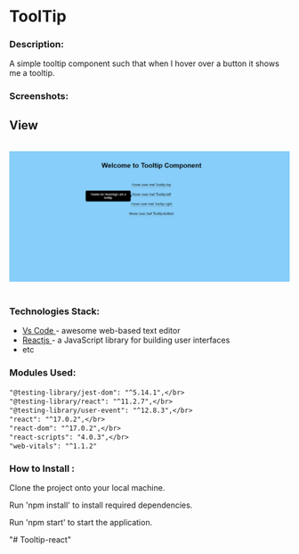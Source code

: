 # ToolTip

 ### Description: ######
A simple tooltip component such that when I hover over a button it shows me a tooltip.


### Screenshots: ######
<h2> View </h2>
</br>

<img src="https://github.com/AbhishekV9/Tooltip_react/blob/master/image/tooltip.png" />
</br>
</br>

### Technologies Stack: ######
<ul>
  <li><a href="https://code.visualstudio.com/">Vs Code </a>- awesome web-based text editor </li>
  <li><a href="https://reactjs.org/">Reactjs </a>- a JavaScript library for building user interfaces </li>
  <li>etc </li>
</ul>

### Modules Used: ######

    "@testing-library/jest-dom": "^5.14.1",</br>
    "@testing-library/react": "^11.2.7",</br>
    "@testing-library/user-event": "^12.8.3",</br>
    "react": "^17.0.2",</br>
    "react-dom": "^17.0.2",</br>
    "react-scripts": "4.0.3",</br>
    "web-vitals": "^1.1.2"
 
 ### How to Install : ######
 
Clone the project onto your local machine.

Run 'npm install' to install required dependencies.

Run 'npm start' to start the application.


"# Tooltip-react" 
